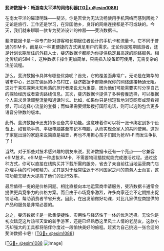 **斐济数据卡：畅游南太平洋的网络利器[[TG💪+ @esim1088](https://t.me/s/esim1088)]**

在南太平洋的璀璨明珠——斐济，你是否曾为无法流畅使用手机网络而感到困扰？无论是旅行、工作还是学习，在异国他乡，良好的网络连接都是不可或缺的。今天，我们就来聊聊一款专为斐济设计的神器——斐济数据卡。

斐济数据卡是一种专门针对游客和长期居住者设计的手机卡和流量卡。它不同于普通的SIM卡，而是以一种更便捷的方式满足用户的需求。无论你是短期旅游者，还是计划长期居住的外籍人士，斐济数据卡都能为你提供稳定且高速的网络服务。相比传统的SIM卡，这种数据卡操作更加简单，只需插入设备即可使用，无需复杂的注册流程。

那么，斐济数据卡具体有哪些优势呢？首先，它的覆盖面非常广。无论是在繁华的城市中心，还是在偏远的小岛村庄，斐济数据卡都能确保你的网络连接畅通无阻。这对于喜欢探索未知角落的旅行者来说尤为重要，因为他们可能需要实时分享自己的探险经历或者查询路线信息。其次，斐济数据卡提供了多种套餐选择，可以根据个人需求灵活调整流量和通话时长。比如，如果你只是想短暂地浏览网页或观看视频，可以选择小流量的套餐；而如果需要频繁拨打国际电话，则可以选购包含更多语音分钟数的版本。

此外，斐济数据卡还支持多设备共享功能。这意味着你可以将一张卡绑定到多个设备上，如智能手机、平板电脑甚至笔记本电脑，从而实现全家人的共同使用。这对于家庭出游的家庭来说简直是福音，再也不用担心孩子们因为抢Wi-Fi而发生争执了！

当然，对于那些对技术感兴趣的朋友来说，斐济数据卡还有一个亮点——它兼容eSIM技术。eSIM是一种虚拟SIM卡，不需要物理插拔就能完成激活过程。通过这种方式，你可以直接在线购买并下载所需的服务，省去了亲自前往当地运营商门店办理手续的时间和精力。尤其是对于经常往返于不同国家之间的商务人士而言，这项功能无疑大大提高了他们的出行效率。

最后值得一提的是价格问题。相比直接向本地运营商申请服务，斐济数据卡通常会提供更具竞争力的价格方案。而且由于市场竞争激烈，许多商家还会不定期推出促销活动，帮助消费者节省开支。因此，在出发前做好功课，对比几家供应商提供的产品和服务是非常必要的。

总之，斐济数据卡是一款集便捷性、实用性与经济性于一体的优秀选择。无论你是初次踏足这片热带天堂的新手游客，还是已经熟悉这里风土人情的老朋友，这款小巧却强大的工具都将陪伴你度过一段愉快美好的旅程。赶紧为自己挑选一张合适的斐济数据卡吧！[[TG💪+ @esim1088](https://t.me/s/esim1088)]

[[TG💪+ @esim1088](https://t.me/s/esim1088) ![Image](https://i.postimg.cc/4NQfJmqS/Snipaste-2025-05-13-00-14-12.png)]